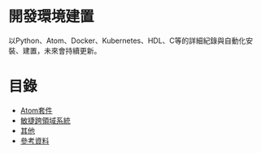 # 開發環境建置
以Python、Atom、Docker、Kubernetes、HDL、C等的詳細紀錄與自動化安裝、建置，未來會持續更新。

# 目錄

- [Atom套件](/docs/Atom-Packages.md)
- [敏捷跨領域系統](/docs/Agile-Interdisciplinary-System.md)
- [其他](/docs/other.md)
- [參考資料](/docs/Reference.md)
